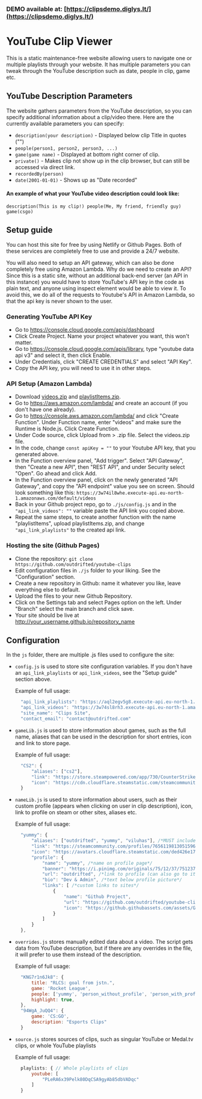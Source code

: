 ### DEMO available at: [https://clipsdemo.diglys.lt/](https://clipsdemo.diglys.lt/)
# YouTube Clip Viewer
This is a static maintenance-free website allowing users to navigate one or multiple playlists through your website. It has multiple parameters you can tweak through the YouTube description such as date, people in clip, game etc.

## YouTube Description Parameters
The website gathers parameters from the YouTube description, so you can specify additional information about a clip/video there. Here are the currently available parameters you can specify:

 - `description(your description)` - Displayed below clip Title in quotes ("")
 - `people(person1, person2, person3, ...)`
 - `game(game name)` - Displayed at bottom right corner of clip.
 - `private()` - Makes clip not show up in the clip browser, but can still be accessed via direct link.
 - `recordedBy(person)`
 - `date(2001-01-01)` - Shows up as "Date recorded"

#### An example of what your YouTube video description could look like:
```
description(This is my clip!) people(Me, My friend, friendly guy) game(csgo)
```

## Setup guide
You can host this site for free by using Netlify or Github Pages. Both of these services are completely free to use and provide a 24/7 website. 

You will also need to setup an API gateway, which can also be done completely free using Amazon Lambda. Why do we need to create an API? Since this is a static site, without an additional back-end server (an API in this instance) you would have to store YouTube's API key in the code as plain text, and anyone using inspect element would be able to view it. To avoid this, we do all of the requests to Youtube's API in Amazon Lambda, so that the api key is never shown to the user.

### Generating YouTube API Key
* Go to https://console.cloud.google.com/apis/dashboard
* Click Create Project. Name your project whatever you want, this won't matter.
* Go to https://console.cloud.google.com/apis/library, type "youtube data api v3" and select it, then click Enable.
* Under Credentials, click "CREATE CREDENTIALS" and select "API Key".
* Copy the API key, you will need to use it in other steps.

### API Setup (Amazon Lambda)
* Download [videos.zip](https://github.com/outdrifted/youtube-clips/releases/download/2.0/videos.zip) and [playlistItems.zip](https://github.com/outdrifted/youtube-clips/releases/download/2.0/playlistItems.zip).
* Go to https://aws.amazon.com/lambda/ and create an account (if you don't have one already).
* Go to https://console.aws.amazon.com/lambda/ and click "Create Function". Under Function name, enter "videos" and make sure the Runtime is Node.js. Click Create Function.
* Under Code source, click Upload from > .zip file. Select the videos.zip file.
* In the code, change `const apiKey = ""` to your Youtube API key, that you generated above.
* In the Function overview panel, "Add trigger". Select "API Gateway", then "Create a new API", then "REST API", and under Security select "Open". Go ahead and click Add.
* In the Function overview panel, click on the newly generated "API Gateway", and copy the "API endpoint" value you see on screen. Should look something like this: `https://3w74il8whe.execute-api.eu-north-1.amazonaws.com/default/videos`
* Back in your Github project repo, go to `./js/config.js` and in the `"api_link_videos": ""` variable paste the API link you copied above.
* Repeat the same steps, to create another function with the name "playlistItems", upload playlistItems.zip, and change `"api_link_playlists"` to the created api link.

### Hosting the site (Github Pages)
* Clone the repository: `git clone https://github.com/outdrifted/youtube-clips`
* Edit configuration files in `./js` folder to your liking. See the "Configuration" section.
* Create a new repository in Github: name it whatever you like, leave everything else to default.
* Upload the files to your new Github Repository.
* Click on the Settings tab and select Pages option on the left. Under "Branch" select the main branch and click save.
* Your site should be live at http://your_username.github.io/repository_name

## Configuration
In the `js` folder, there are multiple .js files used to configure the site:
- `config.js` is used to store site configuration variables. If you don't have an `api_link_playlists` or `api_link_videos`, see the "Setup guide" section above.

  Example of full usage:
  ```js
	"api_link_playlists": "https://aql2egv5g8.execute-api.eu-north-1.amazonaws.com/default/playlistItems",
	"api_link_videos": "https://3w74sl8rh3.execute-api.eu-north-1.amazonaws.com/default/videos",
	"site_name": "Clips Site",
	"contact_email": "contact@outdrifted.com"
  ```
- `gameLib.js` is used to store information about games, such as the full name, aliases that can be used in the description for short entries, icon and link to store page.

  Example of full usage:
  ```js
	"CS2": {
		"aliases": ["cs2"],
		"link": "https://store.steampowered.com/app/730/CounterStrike_2/",
		"icon": "https://cdn.cloudflare.steamstatic.com/steamcommunity/public/images/apps/730/8dbc71957312bbd3baea65848b545be9eae2a355.jpg"
	}
  ```
- `nameLib.js` is used to store information about users, such as their custom profile (appears when clicking on user in clip description), icon, link to profile on steam or other sites, aliases etc.

  Example of full usage:
  ```js
	"yummy": {
		"aliases": ["outdrifted", "yummy", "viluhas"], /*MUST include ALL names (even the key of this object "yummy")*/
		"link": "https://steamcommunity.com/profiles/76561198130515965", /*Link to steam profile*/
		"icon": "https://avatars.cloudflare.steamstatic.com/ded426e17ff06a0a6dd124b5b04691ff1c89442c_full.jpg",
		"profile": {
			"name": "yummy", /*name on profile page*/
			"banner": "https://i.pinimg.com/originals/75/12/37/751237d9a75bfbe1ba9fb681c9ed5e0d.jpg", /*photo on profile page*/
			"url": "outdrifted", /*link to profile (can also go to it by entering an alias)*/
			"bio": "Dev & Admin", /*text below profile picture*/
			"links": [ /*custom links to sites*/
				{
					"name": "Github Project",
					"url": "https://github.com/outdrifted/youtube-clips",
					"icon": "https://github.githubassets.com/assets/GitHub-Mark-ea2971cee799.png"
				}
			]
		}
	},
  ```
- `overrides.js` stores manually edited data about a video. The script gets data from YouTube description, but if there are any overrides in the file, it will prefer to use them instead of the description.

  Example of full usage:
  ```js
	"KNG7r1n6Jk8": {
		title: "RLCS: goal from jstn.",
		game: 'Rocket League',
		people: ['yummy', 'person_without_profile', 'person_with_profile'],
		highlight: true,
	},
	"94WgA_JuQQ4": {
		game: 'CS:GO',
		description: "Esports Clips"
	}
  ```
- `source.js` stores sources of clips, such as singular YouTube or Medal.tv clips, or whole YouTube playlists

  Example of full usage:
  ```js
	playlists: { // Whole playlists of clips
		youtube: [
			"PLeRA6x39Pelk80DqCSA9gyAb85dbVADqc"
		]
	}
  ```
